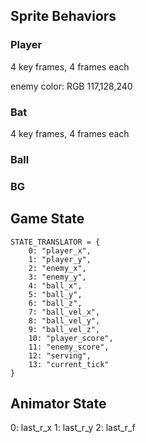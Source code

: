 ## Sprite Behaviors
### Player
4 key frames, 4 frames each

enemy color: RGB 117,128,240
### Bat
4 key frames, 4 frames each
### Ball

### BG

## Game State
```
STATE_TRANSLATOR = {
    0: "player_x",
    1: "player_y",
    2: "enemy_x",
    3: "enemy_y",
    4: "ball_x",
    5: "ball_y",
    6: "ball_z",
    7: "ball_vel_x",
    8: "ball_vel_y",
    9: "ball_vel_z",
    10: "player_score",
    11: "enemy_score",
    12: "serving",
    13: "current_tick"
}
```
## Animator State
0: last_r_x
1: last_r_y
2: last_r_f



